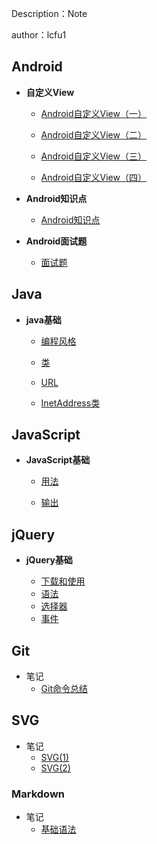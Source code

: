 Description：Note

author：lcfu1

## Android

- **自定义View**

  - [Android自定义View（一）](Android/CustomView/CustomView1.md)
  
  - [Android自定义View（二）](Android/CustomView/CustomView2.md)
  
  - [Android自定义View（三）](Android/CustomView/CustomView3.md)
  
  - [Android自定义View（四）](Android/CustomView/CustomView4.md)
  
- **Android知识点**

  - [Android知识点](Android/AndroidKnowledge.md)
  
- **Android面试题**

  - [面试题](Android/Interview/interview.md)

## Java

- **java基础**

  - [编程风格](Java/CodingStyle.md)
  
  - [类](Java/class.md)
  
  - [URL](Java/URL.md)
  
  - [InetAddress类](Java/InetAddress.md)

## JavaScript

- **JavaScript基础**

  - [用法](JavaScript/use.md)
  
  - [输出](JavaScript/output.md)

## jQuery

- **jQuery基础**

  - [下载和使用](jQuery/download-and-use.md)
  - [语法](jQuery/syntax.md)
  - [选择器](jQuery/selector.md)
  - [事件](jQuery/event.md)

## Git

- 笔记
  - [Git命令总结](Git/git1.md)

## SVG

- 笔记
  - [SVG(1)](SVG/SVG1.md)
  - [SVG(2)](SVG/SVG2.md)

### Markdown

- 笔记
  - [基础语法](Markdown/markdown.md)